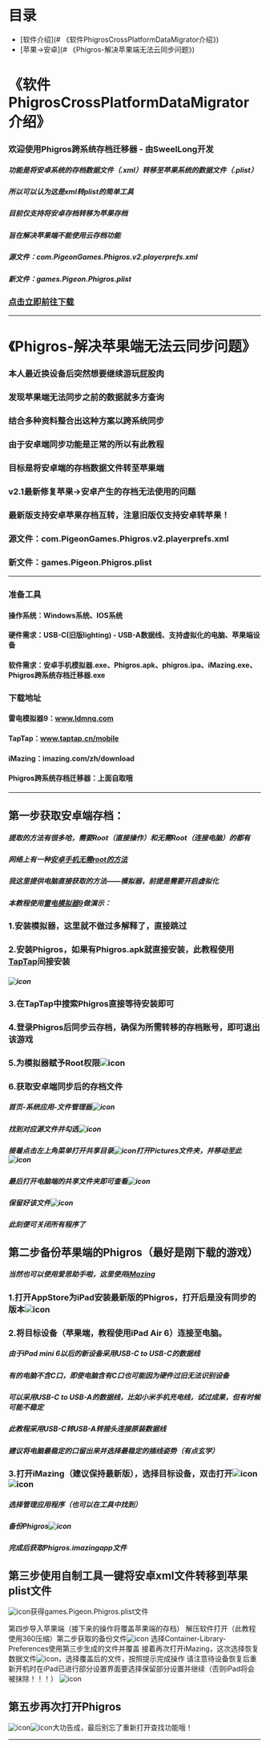 # 目录
- [软件介绍](# 《软件PhigrosCrossPlatformDataMigrator介绍》)
- [苹果->安卓](# 《Phigros-解决苹果端无法云同步问题》)

# 《软件PhigrosCrossPlatformDataMigrator介绍》
### 欢迎使用Phigros跨系统存档迁移器 - 由SweelLong开发
##### 功能是将安卓系统的存档数据文件（*.xml）转移至苹果系统的数据文件（*.plist）
##### 所以可以认为这是xml转plist的简单工具
##### 目前仅支持将安卓存档转移为苹果存档
##### 旨在解决苹果端不能使用云存档功能

##### 源文件：com.PigeonGames.Phigros.v2.playerprefs.xml
##### 新文件：games.Pigeon.Phigros.plist

### [点击立即前往下载](https://github.com/SweelLong/PhigrosCrossPlatformDataMigrator/releases/tag/v2.0.0.0)
---

# 《Phigros-解决苹果端无法云同步问题》

### 本人最近换设备后突然想要继续游玩屁股肉
### 发现苹果端无法同步之前的数据就多方查询
### 结合多种资料整合出这种方案以跨系统同步
### 由于安卓端同步功能是正常的所以有此教程
### 目标是将安卓端的存档数据文件转至苹果端
### v2.1最新修复苹果->安卓产生的存档无法使用的问题
### 最新版支持安卓苹果存档互转，注意旧版仅支持安卓转苹果！
### 源文件：com.PigeonGames.Phigros.v2.playerprefs.xml
### 新文件：games.Pigeon.Phigros.plist
---
### 准备工具
#### 操作系统：Windows系统、IOS系统
#### 硬件需求：USB-C(旧版lighting) - USB-A数据线、支持虚拟化的电脑、苹果端设备
#### 软件需求：安卓手机模拟器.exe、Phigros.apk、phigros.ipa、iMazing.exe、Phigros跨系统存档迁移器.exe
### 下载地址
#### 雷电模拟器9：www.ldmnq.com
#### TapTap：www.taptap.cn/mobile
#### iMazing：imazing.com/zh/download
#### Phigros跨系统存档迁移器：上面自取哦
---
## 第一步获取安卓端存档：
##### 提取的方法有很多哈，需要Root（直接操作）和无需Root（连接电脑）的都有
##### 网络上有一种[安卓手机无需root的方法](https://docs.qq.com/doc/DZm9FSUZSRUZBekhB)
##### 我这里提供电脑直接获取的方法——模拟器，前提是需要开启虚拟化
##### 本教程使用[雷电模拟器9](https://www.ldmnq.com)做演示：
### 1.安装模拟器，这里就不做过多解释了，直接跳过
### 2.安装Phigros，如果有Phigros.apk就直接安装，此教程使用[TapTap](https://www.taptap.cn/mobile)间接安装
##### ![icon](https://github.com/SweelLong/PhigrosCrossPlatformDataMigrator/blob/main/Phigros-%E8%A7%A3%E5%86%B3%E8%8B%B9%E6%9E%9C%E7%AB%AF%E6%97%A0%E6%B3%95%E4%BA%91%E5%90%8C%E6%AD%A5%E9%97%AE%E9%A2%98/1.png)
### 3.在TapTap中搜索Phigros直接等待安装即可
### 4.登录Phigros后同步云存档，确保为所需转移的存档账号，即可退出该游戏
### 5.为模拟器赋予Root权限![icon](https://github.com/SweelLong/PhigrosCrossPlatformDataMigrator/blob/main/Phigros-%E8%A7%A3%E5%86%B3%E8%8B%B9%E6%9E%9C%E7%AB%AF%E6%97%A0%E6%B3%95%E4%BA%91%E5%90%8C%E6%AD%A5%E9%97%AE%E9%A2%98/2.png)
### 6.获取安卓端同步后的存档文件 
##### 首页-系统应用-文件管理器![icon](https://github.com/SweelLong/PhigrosCrossPlatformDataMigrator/blob/main/Phigros-%E8%A7%A3%E5%86%B3%E8%8B%B9%E6%9E%9C%E7%AB%AF%E6%97%A0%E6%B3%95%E4%BA%91%E5%90%8C%E6%AD%A5%E9%97%AE%E9%A2%98/3.png)
##### 找到对应源文件并勾选![icon](https://github.com/SweelLong/PhigrosCrossPlatformDataMigrator/blob/main/Phigros-%E8%A7%A3%E5%86%B3%E8%8B%B9%E6%9E%9C%E7%AB%AF%E6%97%A0%E6%B3%95%E4%BA%91%E5%90%8C%E6%AD%A5%E9%97%AE%E9%A2%98/4.png)
##### 接着点击左上角菜单打开共享目录![icon](https://github.com/SweelLong/PhigrosCrossPlatformDataMigrator/blob/main/Phigros-%E8%A7%A3%E5%86%B3%E8%8B%B9%E6%9E%9C%E7%AB%AF%E6%97%A0%E6%B3%95%E4%BA%91%E5%90%8C%E6%AD%A5%E9%97%AE%E9%A2%98/5.png)打开Pictures文件夹，并移动至此![icon](https://github.com/SweelLong/PhigrosCrossPlatformDataMigrator/blob/main/Phigros-%E8%A7%A3%E5%86%B3%E8%8B%B9%E6%9E%9C%E7%AB%AF%E6%97%A0%E6%B3%95%E4%BA%91%E5%90%8C%E6%AD%A5%E9%97%AE%E9%A2%98/6.png)
##### 最后打开电脑端的共享文件夹即可查看![icon](https://github.com/SweelLong/PhigrosCrossPlatformDataMigrator/blob/main/Phigros-%E8%A7%A3%E5%86%B3%E8%8B%B9%E6%9E%9C%E7%AB%AF%E6%97%A0%E6%B3%95%E4%BA%91%E5%90%8C%E6%AD%A5%E9%97%AE%E9%A2%98/7.png)
##### 保留好该文件![icon](https://github.com/SweelLong/PhigrosCrossPlatformDataMigrator/blob/main/Phigros-%E8%A7%A3%E5%86%B3%E8%8B%B9%E6%9E%9C%E7%AB%AF%E6%97%A0%E6%B3%95%E4%BA%91%E5%90%8C%E6%AD%A5%E9%97%AE%E9%A2%98/8.png)
##### 此刻便可关闭所有程序了

## 第二步备份苹果端的Phigros（最好是刚下载的游戏）
##### 当然也可以使用爱思助手啦，这里使用[iMazing](https://imazing.com/zh/download)
### 1.打开AppStore为iPad安装最新版的Phigros，打开后是没有同步的版本![icon](https://github.com/SweelLong/PhigrosCrossPlatformDataMigrator/blob/main/Phigros-%E8%A7%A3%E5%86%B3%E8%8B%B9%E6%9E%9C%E7%AB%AF%E6%97%A0%E6%B3%95%E4%BA%91%E5%90%8C%E6%AD%A5%E9%97%AE%E9%A2%98/9.png)
### 2.将目标设备（苹果端，教程使用iPad Air 6）连接至电脑。
##### 由于iPad mini 6以后的新设备采用USB-C to USB-C的数据线
##### 有的电脑不含C口，即使电脑含有C口也可能因为硬件过旧无法识别设备
##### 可以采用USB-C to USB-A的数据线，比如小米手机充电线，试过成果，但有时候可能不稳定
##### 此教程采用USB-C转USB-A转接头连接原装数据线
##### 建议将电脑最稳定的口留出来并选择最稳定的插线姿势（有点玄学）
### 3.打开iMazing（建议保持最新版），选择目标设备，双击打开![icon](https://github.com/SweelLong/PhigrosCrossPlatformDataMigrator/blob/main/Phigros-%E8%A7%A3%E5%86%B3%E8%8B%B9%E6%9E%9C%E7%AB%AF%E6%97%A0%E6%B3%95%E4%BA%91%E5%90%8C%E6%AD%A5%E9%97%AE%E9%A2%98/10.png)![icon](https://github.com/SweelLong/PhigrosCrossPlatformDataMigrator/blob/main/Phigros-%E8%A7%A3%E5%86%B3%E8%8B%B9%E6%9E%9C%E7%AB%AF%E6%97%A0%E6%B3%95%E4%BA%91%E5%90%8C%E6%AD%A5%E9%97%AE%E9%A2%98/11.png)
##### 选择管理应用程序（也可以在工具中找到）
##### 备份Phigros![icon](https://github.com/SweelLong/PhigrosCrossPlatformDataMigrator/blob/main/Phigros-%E8%A7%A3%E5%86%B3%E8%8B%B9%E6%9E%9C%E7%AB%AF%E6%97%A0%E6%B3%95%E4%BA%91%E5%90%8C%E6%AD%A5%E9%97%AE%E9%A2%98/12.png)
##### 完成后获取Phigros.imazingapp文件

## 第三步使用自制工具一键将安卓xml文件转移到苹果plist文件
![icon](https://github.com/SweelLong/PhigrosCrossPlatformDataMigrator/blob/main/Phigros-%E8%A7%A3%E5%86%B3%E8%8B%B9%E6%9E%9C%E7%AB%AF%E6%97%A0%E6%B3%95%E4%BA%91%E5%90%8C%E6%AD%A5%E9%97%AE%E9%A2%98/13.png)获得games.Pigeon.Phigros.plist文件

第四步导入苹果端（接下来的操作将覆盖苹果端的存档）
解压软件打开（此教程使用360压缩）第二步获取的备份文件![icon](https://github.com/SweelLong/PhigrosCrossPlatformDataMigrator/blob/main/Phigros-%E8%A7%A3%E5%86%B3%E8%8B%B9%E6%9E%9C%E7%AB%AF%E6%97%A0%E6%B3%95%E4%BA%91%E5%90%8C%E6%AD%A5%E9%97%AE%E9%A2%98/14.png)
选择Container-Library-Preferences使用第三步生成的文件并覆盖
接着再次打开iMazing，这次选择恢复数据文件![icon](https://github.com/SweelLong/PhigrosCrossPlatformDataMigrator/blob/main/Phigros-%E8%A7%A3%E5%86%B3%E8%8B%B9%E6%9E%9C%E7%AB%AF%E6%97%A0%E6%B3%95%E4%BA%91%E5%90%8C%E6%AD%A5%E9%97%AE%E9%A2%98/15.png)，选择覆盖后的文件，按照提示完成操作
请注意待设备恢复后重新开机时在iPad已进行部分设置界面要选择保留部分设置并继续（否则iPad将会被抹除！！！）
![icon](https://github.com/SweelLong/PhigrosCrossPlatformDataMigrator/blob/main/Phigros-%E8%A7%A3%E5%86%B3%E8%8B%B9%E6%9E%9C%E7%AB%AF%E6%97%A0%E6%B3%95%E4%BA%91%E5%90%8C%E6%AD%A5%E9%97%AE%E9%A2%98/16.png)

## 第五步再次打开Phigros
![icon](https://github.com/SweelLong/PhigrosCrossPlatformDataMigrator/blob/main/Phigros-%E8%A7%A3%E5%86%B3%E8%8B%B9%E6%9E%9C%E7%AB%AF%E6%97%A0%E6%B3%95%E4%BA%91%E5%90%8C%E6%AD%A5%E9%97%AE%E9%A2%98/17.png)![icon](https://github.com/SweelLong/PhigrosCrossPlatformDataMigrator/blob/main/Phigros-%E8%A7%A3%E5%86%B3%E8%8B%B9%E6%9E%9C%E7%AB%AF%E6%97%A0%E6%B3%95%E4%BA%91%E5%90%8C%E6%AD%A5%E9%97%AE%E9%A2%98/18.png)大功告成，最后别忘了重新打开查找功能哦！

---


